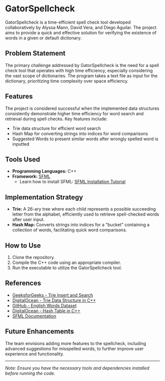 # GatorSpellcheck

GatorSpellcheck is a time-efficient spell check tool developed collaboratively by Alyssa Mann, David Vera, and Diego Aguilar. The project aims to provide a quick and effective solution for verifying the existence of words in a given or default dictionary.

## Problem Statement

The primary challenge addressed by GatorSpellcheck is the need for a spell check tool that operates with high time efficiency, especially considering the vast scope of dictionaries. The program takes a text file as input for the dictionary, prioritizing time complexity over space efficiency.

## Features

The project is considered successful when the implemented data structures consistently demonstrate higher time efficiency for word search and retrieval during spell checks. Key features include:

- Trie data structure for efficient word search
- Hash Map for converting strings into indices for word comparisons
- Suggested Words to present similar words after wrongly spelled word is inputted

## Tools Used

- **Programming Languages:** C++
- **Framework:** [SFML](https://www.sfml-dev.org/documentation/2.6.0/)
  - Learn how to install SFML: [SFML Installation Tutorial](https://youtu.be/PInJvpQSRHw)

## Implementation Strategy

- **Trie:** A 26-ary tree where each child represents a possible succeeding letter from the alphabet, efficiently used to retrieve spell-checked words after user input.
- **Hash Map:** Converts strings into indices for a "bucket" containing a collection of words, facilitating quick word comparisons.

## How to Use

1. Clone the repository.
2. Compile the C++ code using an appropriate compiler.
3. Run the executable to utilize the GatorSpellcheck tool.

## References

- [GeeksforGeeks - Trie Insert and Search](https://www.geeksforgeeks.org/trie-insert-and-search/)
- [DigitalOcean - Trie Data Structure in C++](https://www.digitalocean.com/community/tutorials/trie-data-structure-in-c-plus-plus)
- [GitHub - English Words Dataset](https://github.com/dwyl/english-words)
- [DigitalOcean - Hash Table in C++](https://www.digitalocean.com/community/tutorials/hash-table-in-c-plus-plus)
- [SFML Documentation](https://www.sfml-dev.org/documentation/2.6.0/)

## Future Enhancements

The team envisions adding more features to the spellcheck, including advanced suggestions for misspelled words, to further improve user experience and functionality.

---
*Note: Ensure you have the necessary tools and dependencies installed before running the code.*
